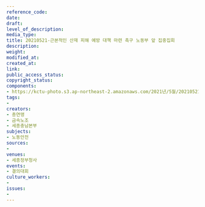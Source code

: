 ```yaml
---
reference_code: 
date: 
draft: 
level_of_description: 
media_type: 
title: 20210521-근본적인 산재 피해 예방 대책 마련 촉구 노동부 앞 집중집회
description: 
weight: 
modified_at: 
created_at: 
link: 
public_access_status: 
copyright_status: 
components:
- https://kctu-photo.s3.ap-northeast-2.amazonaws.com/2021년/5월/20210521-근본적인+산재+피해+예방+대책+마련+촉구+노동부+앞+집중집회/_1DX0223.jpg
tags:
- 
creators:
- 총연맹
- 금속노조
- 세종충남본부
subjects:
- 노동안전
sources:
- 
venues:
- 세종정부청사
events:
- 결의대회
culture_workers:
- 
issues:
- 
---
```


